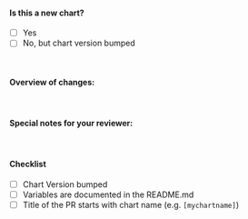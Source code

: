 #### Is this a new chart?
- [ ] Yes
- [ ] No, but chart version bumped

<br>

#### Overview of changes:

<br>

#### Special notes for your reviewer:

<br>

#### Checklist
- [ ] Chart Version bumped
- [ ] Variables are documented in the README.md
- [ ] Title of the PR starts with chart name (e.g. `[mychartname]`)